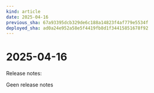 ```yaml
---
kind: article
date: 2025-04-16
previous_sha: 67a93395dcb329de6c188a14823f4af779e5534f
deployed_sha: ad0a24e952a58e5f4419fb8d1f34415851678f92
---
```


# 2025-04-16

Release notes:

Geen release notes
